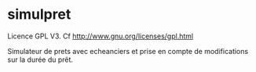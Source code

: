 simulpret
=========

Licence GPL V3. Cf http://www.gnu.org/licenses/gpl.html

Simulateur de prets avec echeanciers et prise en compte de modifications sur la durée du prêt.
